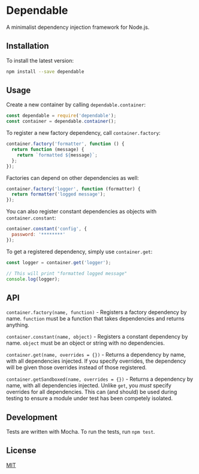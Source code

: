 # Dependable

A minimalist dependency injection framework for Node.js.

## Installation
To install the latest version:

```bash
npm install --save dependable
```

## Usage

Create a new container by calling `dependable.container`:

```JavaScript
const dependable = require('dependable');
const container = dependable.container();
```

To register a new factory dependency, call `container.factory`:

```JavaScript
container.factory('formatter', function () {
  return function (message) {
    return `formatted ${message}`;
  };
});
```

Factories can depend on other dependencies as well:

```JavaScript
container.factory('logger', function (formatter) {
  return formatter('logged message');
});
```

You can also register constant dependencies as objects with `container.constant`:

```JavaScript
container.constant('config', {
  password: '********'
});
```

To get a registered dependency, simply use `container.get`:

```JavaScript
const logger = container.get('logger');

// This will print "formatted logged message"
console.log(logger);
```

## API

`container.factory(name, function)` - Registers a factory dependency by name. `function` must be a function that takes dependencies and returns anything.

`container.constant(name, object)` - Registers a constant dependency by name. `object` must be an object or string with no dependencies.

`container.get(name, overrides = {})` - Returns a dependency by name, with all dependencies injected. If you specify overrides, the dependency will be given those overrides instead of those registered.

`container.getSandboxed(name, overrides = {})` - Returns a dependency by name, with all dependencies injected. Unlike `get`, you _must_ specify overrides for all dependencies. This can (and should) be used during testing to ensure a module under test has been competely isolated.

## Development

Tests are written with Mocha. To run the tests, run `npm test`.

## License

[MIT][license]

[license]: https://github.com/testdouble/dependable/blob/main/LICENSE
